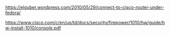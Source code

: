 

https://elguber.wordpress.com/2010/05/29/connect-to-cisco-router-under-fedora/

https://www.cisco.com/c/en/us/td/docs/security/firepower/1010/hw/guide/hw-install-1010/console.pdf



